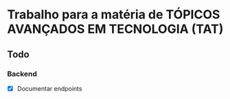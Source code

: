 # Trabalho para a matéria de TÓPICOS AVANÇADOS EM TECNOLOGIA (TAT)

## Todo

### Backend
- [X] Documentar endpoints